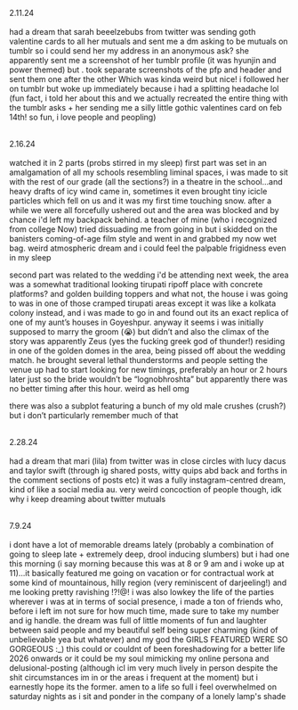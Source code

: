 2.11.24<br /><br />
          had a dream that sarah beeelzebubs from twitter was sending goth valentine cards to all her mutuals and sent me a dm asking to be mutuals on tumblr so i could send her my address in an anonymous ask? she apparently sent me a screenshot of her tumblr profile (it was hyunjin and power themed) but . took separate screenshots of the pfp and header and sent them one after the other Which was kinda weird but nice! i followed her on tumblr but woke up immediately because i had a splitting headache lol (fun fact, i told her about this and we actually recreated the entire thing with the tumblr asks + her sending me a silly little gothic valentines card on feb 14th! so fun, i love people and peopling)
          <br /><br />

2.16.24<br /><br />
          watched it in 2 parts (probs stirred in my sleep) first part was set in an amalgamation of all my schools resembling liminal spaces, i was made to sit with the rest of our grade (all the sections?) in a theatre in the school...and heavy drafts of icy wind came in, sometimes it even brought tiny icicle particles which fell on us and it was my first time touching snow. after a while we were all forcefully ushered out and the area was blocked and by chance i'd left my backpack behind. a teacher of mine (who i recognized from college Now) tried dissuading me from going in but i skidded on the banisters coming-of-age film style and went in and grabbed my now wet bag. weird atmospheric dream and i could feel the palpable frigidness even in my sleep

second part was related to the wedding i'd be attending next week, the area was a somewhat traditional looking tirupati ripoff place with concrete platforms? and golden building toppers and what not, the house i was going to was in one of those cramped tirupati areas except it was like a kolkata colony instead, and i was made to go in and found out its an exact replica of one of my aunt’s houses in Goyeshpur. anyway it seems i was initially supposed to marry the groom (😭) but didn’t and also the climax of the story was apparently Zeus (yes the fucking greek god of thunder!) residing in one of the golden domes in the area, being pissed off about the wedding match. he brought several lethal thunderstorms and people setting the venue up had to start looking for new timings, preferably an hour or 2 hours later just so the bride wouldn’t be “lognobhroshta” but apparently there was no better timing after this hour. weird as hell omg


there was also a subplot featuring a bunch of my old male crushes (crush?) but i don’t particularly remember much of that
          <br /><br />

2.28.24<br /><br />
          had a dream that mari (lila) from twitter was in close circles with lucy dacus and taylor swift (through ig shared posts, witty quips abd back and forths in the comment sections of posts etc) it was a fully instagram-centred dream, kind of like a social media au. very weird concoction of people though, idk why i keep dreaming about twitter mutuals
          <br /><br />

7.9.24<br /><br />
          i dont have a lot of memorable dreams lately (probably a combination of going to sleep late + extremely deep, drool inducing slumbers) but i had one this morning (i say morning because this was at 8 or 9 am and i woke up at 11)...it basically featured me going on vacation or for contractual work at some kind of mountainous, hilly region (very reminiscent of darjeeling!) and me looking pretty ravishing !?!@! i was also lowkey the life of the parties wherever i was at in terms of social presence, i made a ton of friends who, before i left im not sure for how much time, made sure to take my number and ig handle. the dream was full of little moments of fun and laughter between said people and my beautiful self being super charming (kind of unbelievable yea but whatever) and my god the GIRLS FEATURED WERE SO GORGEOUS :_) this could or couldnt of been foreshadowing for a better life 2026 onwards or it could be my soul mimicking my online persona and delusional-posting (although icl im very much lively in person despite the shit circumstances im in or the areas i frequent at the moment) but i earnestly hope its the former. amen to a life so full i feel overwhelmed on saturday nights as i sit and ponder in the company of a lonely lamp's shade 
          <br /><br />